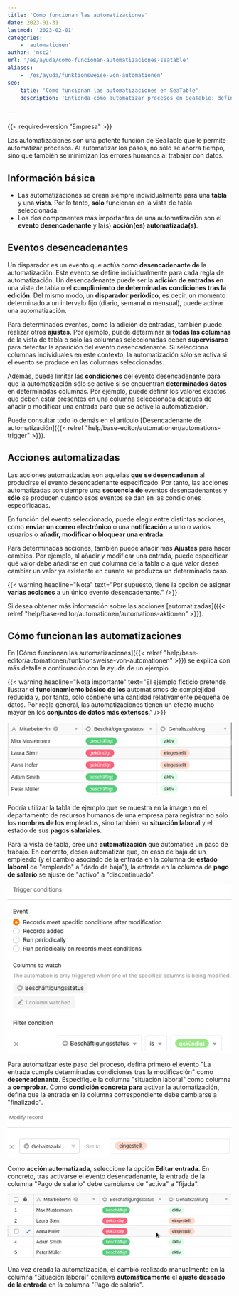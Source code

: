 ```yaml
---
title: 'Cómo funcionan las automatizaciones'
date: 2023-01-31
lastmod: '2023-02-01'
categories:
    - 'automationen'
author: 'nsc2'
url: '/es/ayuda/como-funcionan-automatizaciones-seatable'
aliases:
    - '/es/ayuda/funktionsweise-von-automationen'
seo:
    title: 'Cómo funcionan las automatizaciones en SeaTable'
    description: 'Entienda cómo automatizar procesos en SeaTable: defina triggers, condiciones y acciones para optimizar tareas y reducir errores humanos.'

---
```


{{< required-version "Empresa" >}}

Las automatizaciones son una potente función de SeaTable que le permite automatizar procesos. Al automatizar los pasos, no sólo se ahorra tiempo, sino que también se minimizan los errores humanos al trabajar con datos.

## Información básica

- Las automatizaciones se crean siempre individualmente para una **tabla** y una **vista**. Por lo tanto, **sólo** funcionan en la vista de tabla seleccionada.
- Los dos componentes más importantes de una automatización son el **evento desencadenante** y la(s) **acción(es) automatizada(s)**.

## Eventos desencadenantes

Un disparador es un evento que actúa como **desencadenante de** la automatización. Este evento se define individualmente para cada regla de automatización. Un desencadenante puede ser la **adición de entradas en** una vista de tabla o el **cumplimiento de determinadas condiciones tras la edición**. Del mismo modo, un **disparador periódico**, es decir, un momento determinado a un intervalo fijo (diario, semanal o mensual), puede activar una automatización.

Para determinados eventos, como la adición de entradas, también puede realizar otros **ajustes**. Por ejemplo, puede determinar si **todas las columnas** de la vista de tabla o sólo las columnas seleccionadas deben **supervisarse** para detectar la aparición del evento desencadenante. Si selecciona columnas individuales en este contexto, la automatización sólo se activa si el evento se produce en las columnas seleccionadas.

Además, puede limitar las **condiciones** del evento desencadenante para que la automatización sólo se active si se encuentran **determinados datos** en determinadas columnas. Por ejemplo, puede definir los valores exactos que deben estar presentes en una columna seleccionada después de añadir o modificar una entrada para que se active la automatización.

Puede consultar todo lo demás en el artículo [Desencadenante de automatización]({{< relref "help/base-editor/automationen/automations-trigger" >}}).

## Acciones automatizadas

Las acciones automatizadas son aquellas **que** **se desencadenan** al producirse el evento desencadenante especificado. Por tanto, las acciones automatizadas son siempre una **secuencia de** eventos desencadenantes y **sólo** se producen cuando esos eventos se dan en las condiciones especificadas.

En función del evento seleccionado, puede elegir entre distintas acciones, como **enviar un correo electrónico** o una **notificación** a uno o varios usuarios o **añadir, modificar o bloquear una entrada**.

Para determinadas acciones, también puede añadir más **Ajustes** para hacer cambios. Por ejemplo, al añadir y modificar una entrada, puede especificar qué valor debe añadirse en qué columna de la tabla o a qué valor desea cambiar un valor ya existente en cuanto se produzca un determinado caso.

{{< warning  headline="Nota"  text="Por supuesto, tiene la opción de asignar **varias acciones** a un único evento desencadenante." />}}

Si desea obtener más información sobre las acciones [automatizadas]({{< relref "help/base-editor/automationen/automations-aktionen" >}}).

## Cómo funcionan las automatizaciones

En [Cómo funcionan las automatizaciones]({{< relref "help/base-editor/automationen/funktionsweise-von-automationen" >}}) se explica con más detalle a continuación con la ayuda de un ejemplo.

{{< warning  headline="Nota importante"  text="El ejemplo ficticio pretende ilustrar el **funcionamiento básico de los** automatismos de complejidad reducida y, por tanto, sólo contiene una cantidad relativamente pequeña de datos. Por regla general, las automatizaciones tienen un efecto mucho mayor en los **conjuntos de datos más extensos**." />}}

![Ejemplo de tabla](images/example-table-final-version.png)

Podría utilizar la tabla de ejemplo que se muestra en la imagen en el departamento de recursos humanos de una empresa para registrar no sólo los **nombres de los** empleados, sino también su **situación laboral** y el estado de sus **pagos salariales**.

Para la vista de tabla, cree una **automatización** que automatice un paso de trabajo. En concreto, desea automatizar que, en caso de baja de un empleado (y el cambio asociado de la entrada en la columna de **estado laboral** de "empleado" a "dado de baja"), la entrada en la columna de **pago de salario** se ajuste de "activo" a "discontinuado".

![Definición del evento desencadenante](images/create-an-automation-1-1.png)

Para automatizar este paso del proceso, defina primero el evento "La entrada cumple determinadas condiciones tras la modificación" como **desencadenante**. Especifique la columna "situación laboral" como columna a **comprobar**. Como **condición concreta para** activar la automatización, defina que la entrada en la columna correspondiente debe cambiarse a "finalizado".

![Definición de la acción automática de la automatización de ejemplo](images/automated-action-of-the-example-automation-2.png)

Como **acción automatizada**, seleccione la opción **Editar entrada**. En concreto, tras activarse el evento desencadenante, la entrada de la columna "Pago de salario" debe cambiarse de "activa" a "fijada".

![Ejecución del ejemplo de automatización](images/example-automation-new.gif)

Una vez creada la automatización, el cambio realizado manualmente en la columna "Situación laboral" conlleva **automáticamente** el **ajuste deseado de la entrada** en la columna "Pago de salario".
